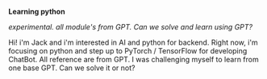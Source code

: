 **Learning python**

*experimental. all module's from GPT. Can we solve and learn using GPT?*

Hi! i'm Jack and i'm interested in AI and python for backend. Right now, i'm focusing on python and step up to PyTorch / TensorFlow for developing ChatBot.
All reference are from GPT. I was challenging myself to learn from one base GPT. Can we solve it or not?
